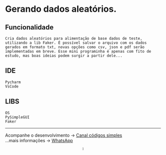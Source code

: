 # Gerando dados aleatórios.

## Funcionalidade
    Cria dados aleatórios para alimentação de base dados de teste, utilizando a lib Faker. É possível salvar o arquivo com os dados gerados em formato txt, novas opções como csv, json e pdf serão implementadas em breve. Esse mini programinha é apenas com fito de estudo, mas boas ideias podem surgir a partir dele...  

## IDE
    Pycharm
    VsCode

## LIBS
    OS
    PySimpleGUI
    Faker
    

---
Acompanhe o desenvolvimento → [Canal códigos simples](https://www.youtube.com/channel/UC8fRZfYGd21_D8DwuEcFuHw)
</br>...mais informações → <a href="https://api.whatsapp.com/send?phone=5511979714423">WhatsApp</a></p>

<div align="center"><a href="../README.md"><img src="https://i.imgur.com/kfHCxif.png" title="source: imgur.com" width="5%"/></a></div>


